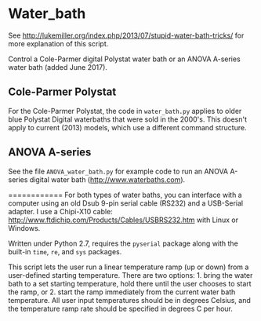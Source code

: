 Water_bath
==========

See http://lukemiller.org/index.php/2013/07/stupid-water-bath-tricks/ for more 
explanation of this script.

Control a Cole-Parmer digital Polystat water bath or an ANOVA A-series water
bath (added June 2017). 

## Cole-Parmer Polystat
For the Cole-Parmer Polystat, the code in `water_bath.py` applies to older
 blue Polystat Digital waterbaths that 
were sold in the 2000's. This doesn't apply to current (2013) models, which use 
a different command structure.

## ANOVA A-series
See the file `ANOVA_water_bath.py` for example code to run an ANOVA A-series
digital water bath (http://www.waterbaths.com).

============
For both types of water baths, you can interface with a computer using an old
Dsub 9-pin serial cable (RS232) and a USB-Serial adapter. I use a 
Chipi-X10 cable: http://www.ftdichip.com/Products/Cables/USBRS232.htm with Linux 
or Windows. 


Written under Python 2.7, requires the `pyserial` package along with the built-in 
`time`, `re`, and `sys` packages. 

This script lets the user run a linear temperature ramp (up or down) from a 
user-defined starting temperature. There are two
options: 1. bring the water bath to a set starting temperature, hold there until
 the user chooses to start the ramp,
or 2. start the ramp immediately from the current water bath temperature. All 
user input temperatures should be in
degrees Celsius, and the temperature ramp rate should be specified in degrees C 
per hour. 


